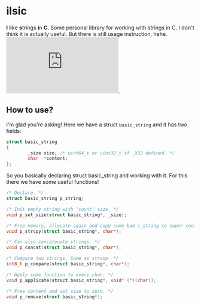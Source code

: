 # ilsic
**I** **l**ike **s**trings **i**n **C**. Some personal library for working with strings in C. I don't think it is actually useful. But there is still usage instruction, hehe. ![Usage examples](https://github.com/eeevi/ilsic/blob/main/ilsic/main.c).

## How to use?
I'm glad you're asking! Here we have a struct `basic_string` and it has two fields:
```c
struct basic_string
{
        _size size; /* uint64_t or uint32_t if _X32 defined. */
        char  *content;
};
```
So you basically declaring struct basic_string and working with it. For this there we have some useful functions!
```c
/* Declare. */
struct basic_string p_string;

/* Init empty string with 'count' size. */
void p_set_size(struct basic_string*, _size);

/* Free memory, allocate again and copy some bad c_string to super cool p_string. */
void p_strcpy(struct basic_string*, char*);

/* Can also concatenate strings. */
void p_concat(struct basic_string*, char*);

/* Compare two strings. Same as strcmp. */
int8_t p_compare(struct basic_string*, char*);

/* Apply some function to every char. */
void p_applicate(struct basic_string*, void* (*)(char));

/* Free content and set size to zero. */
void p_remove(struct basic_string*);
```
